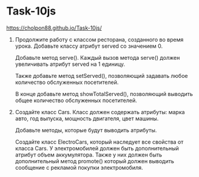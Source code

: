# Task-10js
https://cholpon88.github.io/Task-10js/

1. Продолжите работу с классом ресторана, созданного во время урока. Добавьте классу атрибут served со значением 0.
    
    Добавьте метод serve(). Каждый вызов метода serve() должен увеличивать атрибут served на 1 единицу.
    
    Также добавьте метод setServed(), позволяющий задавать любое количество обслуженных посетителей.
    
    В конце добавьте метод showTotalServed(), позволяющий выводить общее количество обслуженных посетителей.
    
2. Создайте класс Cars. Класс должен содержать атрибуты: марка авто, год выпуска, мощность двигателя, цвет машины.
    
    Добавьте методы, которые будут выводить атрибуты.
    
    Создайте класс ElectroCars, который наследует все свойства от класса Cars. У электромобилей должен быть дополнительный атрибут объем аккумулятора. Также у них должен быть дополнительный метод promote() который должен выводить сообщение с рекламой покупки электромобиля.
